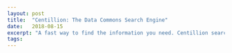 ```yaml
---
layout: post
title:  "Centillion: The Data Commons Search Engine"
date:   2018-08-15
excerpt: "A fast way to find the information you need. Centillion searches the contents of GitHub Issues, markdown files on GitHub and .docx files in Google Drive."
tags:   
---
```

